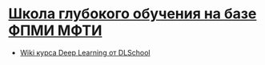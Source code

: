 # [Школа глубокого обучения на базе ФПМИ МФТИ](https://github.com/a1ip/dl-2022)

* [Wiki курса Deep Learning от DLSchool](https://github.com/DLSchool/deep-learning-school/wiki/)
